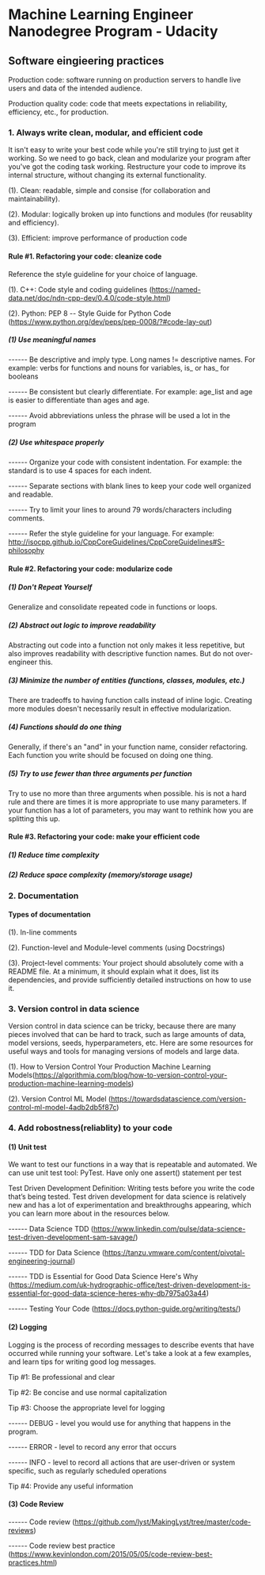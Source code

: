 # Machine Learning Engineer Nanodegree Program - Udacity

## Software eingieering practices

Production code: software running on production servers to handle live users and data of the intended audience. 

Production quality code: code that meets expectations in reliability, efficiency, etc., for production.

### 1. Always write clean, modular, and efficient code

It isn't easy to write your best code while you're still trying to just get it working. So we need to go back, clean and modularize your program after you've got the coding task working. Restructure your code to improve its internal structure, without changing its external functionality. 

(1). Clean: readable, simple and consise (for collaboration and maintainability).

(2). Modular: logically broken up into functions and modules (for reusablity and efficiency).

(3). Efficient: improve performance of production code

#### Rule #1. Refactoring your code: cleanize code

Reference the style guideline for your choice of language. 

(1). C++: Code style and coding guidelines (https://named-data.net/doc/ndn-cpp-dev/0.4.0/code-style.html)

(2). Python: PEP 8 -- Style Guide for Python Code (https://www.python.org/dev/peps/pep-0008/?#code-lay-out)

##### (1) Use meaningful names

------ Be descriptive and imply type. Long names != descriptive names. For example: verbs for functions and nouns for variables, is_ or has_ for booleans

------ Be consistent but clearly differentiate. For example: age_list and age is easier to differentiate than ages and age.

------ Avoid abbreviations unless the phrase will be used a lot in the program

##### (2) Use whitespace properly
------ Organize your code with consistent indentation. For example: the standard is to use 4 spaces for each indent.

------ Separate sections with blank lines to keep your code well organized and readable.

------ Try to limit your lines to around 79 words/characters including comments.

------ Refer the style guideline for your language. For example: http://isocpp.github.io/CppCoreGuidelines/CppCoreGuidelines#S-philosophy

#### Rule #2. Refactoring your code: modularize code

##### (1) Don't Repeat Yourself

Generalize and consolidate repeated code in functions or loops.

##### (2) Abstract out logic to improve readability

Abstracting out code into a function not only makes it less repetitive, but also improves readability with descriptive function names. But do not over-engineer this.

##### (3) Minimize the number of entities (functions, classes, modules, etc.)

There are tradeoffs to having function calls instead of inline logic. Creating more modules doesn't necessarily result in effective modularization.

##### (4) Functions should do one thing

Generally, if there's an "and" in your function name, consider refactoring. Each function you write should be focused on doing one thing.

##### (5) Try to use fewer than three arguments per function

Try to use no more than three arguments when possible. his is not a hard rule and there are times it is more appropriate to use many parameters. If your function has a lot of parameters, you may want to rethink how you are splitting this up.

#### Rule #3. Refactoring your code: make your efficient code

##### (1) Reduce time complexity
##### (2) Reduce space complexity (memory/storage usage)

### 2. Documentation

#### Types of documentation
(1). In-line comments

(2). Function-level and Module-level comments (using Docstrings)

(3). Project-level comments: Your project should absolutely come with a README file. At a minimum, it should explain what it does, list its dependencies, and provide sufficiently detailed instructions on how to use it.


### 3. Version control in data science

Version control in data science can be tricky, because there are many pieces involved that can be hard to track, such as large amounts of data, model versions, seeds, hyperparameters, etc. Here are some resources for useful ways and tools for managing versions of models and large data.

(1). How to Version Control Your Production Machine Learning Models(https://algorithmia.com/blog/how-to-version-control-your-production-machine-learning-models)

(2). Version Control ML Model (https://towardsdatascience.com/version-control-ml-model-4adb2db5f87c)

### 4. Add robostness(reliablity) to your code
#### (1) Unit test

We want to test our functions in a way that is repeatable and automated. We can use unit test tool: PyTest. Have only one assert() statement per test

Test Driven Development Definition: Writing tests before you write the code that’s being tested.
Test driven development for data science is relatively new and has a lot of experimentation and breakthroughs appearing, which you can learn more about in the resources below.

------ Data Science TDD (https://www.linkedin.com/pulse/data-science-test-driven-development-sam-savage/)

------ TDD for Data Science (https://tanzu.vmware.com/content/pivotal-engineering-journal)

------ TDD is Essential for Good Data Science Here's Why (https://medium.com/uk-hydrographic-office/test-driven-development-is-essential-for-good-data-science-heres-why-db7975a03a44)

------ Testing Your Code (https://docs.python-guide.org/writing/tests/)

#### (2) Logging

Logging is the process of recording messages to describe events that have occurred while running your software. Let's take a look at a few examples, and learn tips for writing good log messages.

Tip #1: Be professional and clear

Tip #2: Be concise and use normal capitalization

Tip #3: Choose the appropriate level for logging

------ DEBUG - level you would use for anything that happens in the program.

------ ERROR - level to record any error that occurs

------ INFO - level to record all actions that are user-driven or system specific, such as regularly scheduled operations

Tip #4: Provide any useful information


#### (3) Code Review

------ Code review (https://github.com/lyst/MakingLyst/tree/master/code-reviews)

------ Code review best practice (https://www.kevinlondon.com/2015/05/05/code-review-best-practices.html)


